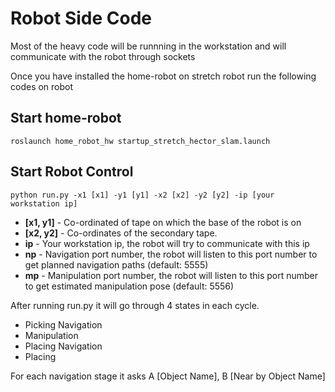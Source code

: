 # Robot Side Code
Most of the heavy code will be runnning in the workstation and will communicate with the robot through sockets

Once you have installed the home-robot on stretch robot run the following codes on robot 
## Start home-robot
```
roslaunch home_robot_hw startup_stretch_hector_slam.launch
```

## Start Robot Control
```
python run.py -x1 [x1] -y1 [y1] -x2 [x2] -y2 [y2] -ip [your workstation ip]
```

* **[x1, y1]** - Co-ordinated of tape on which the base of the robot is on
* **[x2, y2]** - Co-ordinates of the secondary tape.
* **ip** - Your workstation ip, the robot will try to communicate with this ip
* **np** - Navigation port number, the robot will listen to this port number to get planned navigation paths (default: 5555)
* **mp** - Manipulation port number, the robot will listen to this port number to get estimated manipulation pose (default: 5556)

After running run.py it will go through 4 states in each cycle. 
* Picking Navigation
* Manipulation
* Placing Navigation
* Placing 

For each navigation stage it asks A [Object Name], B [Near by Object Name]